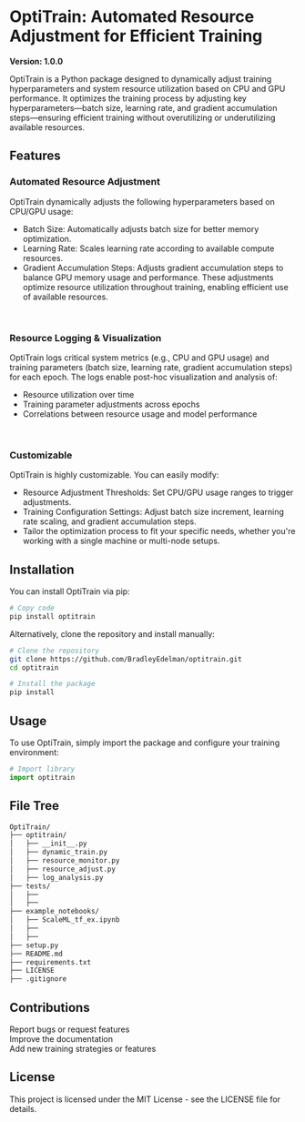 # OptiTrain: Automated Resource Adjustment for Efficient Training
**Version: 1.0.0** 

OptiTrain is a Python package designed to dynamically adjust training hyperparameters and system resource utilization based on CPU and GPU performance. It optimizes the training process by adjusting key hyperparameters—batch size, learning rate, and gradient accumulation steps—ensuring efficient training without overutilizing or underutilizing available resources. <br />

## Features
### Automated Resource Adjustment
OptiTrain dynamically adjusts the following hyperparameters based on CPU/GPU usage:
- Batch Size: Automatically adjusts batch size for better memory optimization.
- Learning Rate: Scales learning rate according to available compute resources.
- Gradient Accumulation Steps: Adjusts gradient accumulation steps to balance GPU memory usage and performance.
These adjustments optimize resource utilization throughout training, enabling efficient use of available resources.
<br />

### Resource Logging & Visualization
OptiTrain logs critical system metrics (e.g., CPU and GPU usage) and training parameters (batch size, learning rate, gradient accumulation steps) for each epoch. The logs enable post-hoc visualization and analysis of:
- Resource utilization over time
- Training parameter adjustments across epochs
- Correlations between resource usage and model performance
<br />

### Customizable
OptiTrain is highly customizable. You can easily modify:
- Resource Adjustment Thresholds: Set CPU/GPU usage ranges to trigger adjustments.
- Training Configuration Settings: Adjust batch size increment, learning rate scaling, and gradient accumulation steps.
- Tailor the optimization process to fit your specific needs, whether you're working with a single machine or multi-node setups.<br />

## Installation
You can install OptiTrain via pip:

```bash
# Copy code
pip install optitrain
```

Alternatively, clone the repository and install manually:
```bash
# Clone the repository
git clone https://github.com/BradleyEdelman/optitrain.git
cd optitrain

# Install the package
pip install 
```

## Usage
To use OptiTrain, simply import the package and configure your training environment:

```python
# Import library
import optitrain
```

## File Tree
```bash
OptiTrain/
├── optitrain/
│   ├── __init__.py
│   ├── dynamic_train.py
│   ├── resource_monitor.py
│   ├── resource_adjust.py
│   ├── log_analysis.py
├── tests/
│   ├── 
│   ├── 
├── example_notebooks/
│   ├── ScaleML_tf_ex.ipynb
│   ├── 
│   ├── 
├── setup.py
├── README.md
├── requirements.txt
├── LICENSE
├── .gitignore
```

## Contributions
Report bugs or request features <br />
Improve the documentation <br />
Add new training strategies or features <br />

## License
This project is licensed under the MIT License - see the LICENSE file for details.
